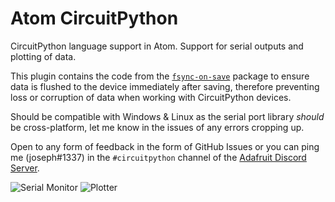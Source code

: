 # Atom CircuitPython

CircuitPython language support in Atom. Support for serial outputs and plotting of data.

This plugin contains the code from the [`fsync-on-save`](https://atom.io/packages/fsync-on-save) package to ensure data is flushed to the device immediately after saving, therefore preventing loss or corruption of data when working with CircuitPython devices.

Should be compatible with Windows & Linux as the serial port library *should* be cross-platform, let me know in the issues of any errors cropping up.

Open to any form of feedback in the form of GitHub Issues or you can ping me (joseph#1337) in the `#circuitpython` channel of the [Adafruit Discord Server](https://discord.gg/adafruit).

![Serial Monitor](https://cdn.discordapp.com/attachments/327298996332658690/582660763215331338/unknown.png)
![Plotter](https://cdn.discordapp.com/attachments/238737601648001024/582923548583264261/unknown.png)
